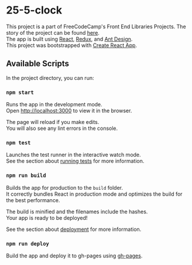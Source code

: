 # 25-5-clock
This project is a part of FreeCodeCamp's Front End Libraries Projects. The story of the project can be found [here](https://www.freecodecamp.org/learn/front-end-libraries/front-end-libraries-projects/build-a-25--5-clock).
<br>
The app is built using [React](https://reactjs.org), [Redux](https://redux.js.org), and [Ant Design](https://ant.design/docs/react/).
<br>
This project was bootstrapped with [Create React App](https://github.com/facebook/create-react-app).

## Available Scripts

In the project directory, you can run:

### `npm start`

Runs the app in the development mode.\
Open [http://localhost:3000](http://localhost:3000) to view it in the browser.

The page will reload if you make edits.\
You will also see any lint errors in the console.

### `npm test`

Launches the test runner in the interactive watch mode.\
See the section about [running tests](https://facebook.github.io/create-react-app/docs/running-tests) for more information.

### `npm run build`

Builds the app for production to the `build` folder.\
It correctly bundles React in production mode and optimizes the build for the best performance.

The build is minified and the filenames include the hashes.\
Your app is ready to be deployed!

See the section about [deployment](https://facebook.github.io/create-react-app/docs/deployment) for more information.

### `npm run deploy`
Build the app and deploy it to gh-pages using [gh-pages](https://www.npmjs.com/package/gh-pages).